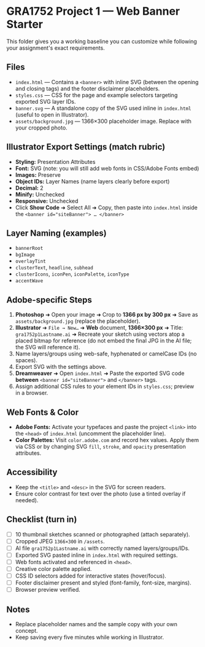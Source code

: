 
# GRA1752 Project 1 — Web Banner Starter

This folder gives you a working baseline you can customize while following your assignment's exact requirements.

## Files
- `index.html` — Contains a `<banner>` with inline SVG (between the opening and closing tags) and the footer disclaimer placeholders.
- `styles.css` — CSS for the page and example selectors targeting exported SVG layer IDs.
- `banner.svg` — A standalone copy of the SVG used inline in `index.html` (useful to open in Illustrator).
- `assets/background.jpg` — 1366×300 placeholder image. Replace with your cropped photo.

## Illustrator Export Settings (match rubric)
- **Styling:** Presentation Attributes
- **Font:** SVG (note: you will still add web fonts in CSS/Adobe Fonts embed)
- **Images:** Preserve
- **Object IDs:** Layer Names (name layers clearly before export)
- **Decimal:** 2
- **Minify:** Unchecked
- **Responsive:** Unchecked
- Click **Show Code** ➜ Select All ➜ Copy, then paste into `index.html` inside the `<banner id="siteBanner"> … </banner>`

## Layer Naming (examples)
- `bannerRoot`
- `bgImage`
- `overlayTint`
- `clusterText`, `headline`, `subhead`
- `clusterIcons`, `iconPen`, `iconPalette`, `iconType`
- `accentWave`

## Adobe-specific Steps
1. **Photoshop** ➜ Open your image ➜ Crop to **1366 px by 300 px** ➜ Save as `assets/background.jpg` (replace the placeholder).
2. **Illustrator** ➜ `File → New…` ➜ **Web** document, **1366×300 px** ➜ Title: `gra1752p1Lastname.ai` ➜ Recreate your sketch using vectors atop a placed bitmap for reference (do not embed the final JPG in the AI file; the SVG will reference it).
3. Name layers/groups using web-safe, hyphenated or camelCase IDs (no spaces).
4. Export SVG with the settings above.
5. **Dreamweaver** ➜ Open `index.html` ➜ Paste the exported SVG code **between** `<banner id="siteBanner">` and `</banner>` tags.
6. Assign additional CSS rules to your element IDs in `styles.css`; preview in a browser.

## Web Fonts & Color
- **Adobe Fonts:** Activate your typefaces and paste the project `<link>` into the `<head>` of `index.html` (uncomment the placeholder line).
- **Color Palettes:** Visit `color.adobe.com` and record hex values. Apply them via CSS or by changing SVG `fill`, `stroke`, and `opacity` presentation attributes.

## Accessibility
- Keep the `<title>` and `<desc>` in the SVG for screen readers.
- Ensure color contrast for text over the photo (use a tinted overlay if needed).

## Checklist (turn in)
- [ ] 10 thumbnail sketches scanned or photographed (attach separately).
- [ ] Cropped JPEG `1366×300` in `/assets`.
- [ ] AI file `gra1752p1Lastname.ai` with correctly named layers/groups/IDs.
- [ ] Exported SVG pasted inline in `index.html` with required settings.
- [ ] Web fonts activated and referenced in `<head>`.
- [ ] Creative color palette applied.
- [ ] CSS ID selectors added for interactive states (hover/focus).
- [ ] Footer disclaimer present and styled (font-family, font-size, margins).
- [ ] Browser preview verified.

## Notes
- Replace placeholder names and the sample copy with your own concept.
- Keep saving every five minutes while working in Illustrator.

